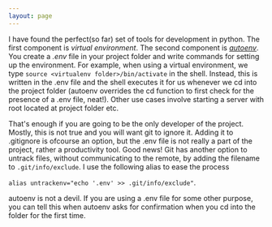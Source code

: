 ```yaml
---
layout: page
---
```


I have found the perfect(so far) set of tools for development in python. The first component is *virtual environment*. The second component is [*autoenv*](https://github.com/kennethreitz/autoenv). You create a *.env* file in your project folder and write commands for setting up the environment. For example, when using a virtual environment, we type `source <virtualenv folder>/bin/activate` in the shell. Instead, this is written in the .env file and the shell executes it for us whenever we cd into the project folder (autoenv overrides the cd function to first check for the presence of a .env file, neat!). Other use cases involve starting a server with root located at project folder etc.

That's enough if you are going to be the only developer of the project. Mostly, this is not true and you will want git to ignore it. Adding it to .gitignore is ofcourse an option, but the .env file is not really  a part of the project, rather a productivity tool. Good news! Git has another option to untrack files, without communicating to the remote, by adding the filename to `.git/info/exclude`. I use the following alias to ease the process 

`alias untrackenv="echo '.env' >> .git/info/exclude"`. 

autoenv is not a devil. If you are using a .env file for some other purpose, you can tell this when autoenv asks for confirmation when you cd into the folder for the first time.

